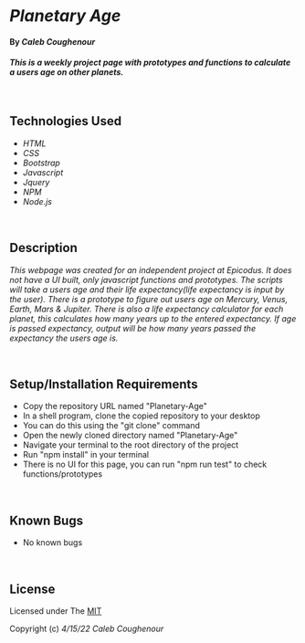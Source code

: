 # _Planetary Age_

#### By _**Caleb Coughenour**_

#### _This is a weekly project page with prototypes and functions to calculate a users age on other planets._

<br>

## Technologies Used

* _HTML_
* _CSS_
* _Bootstrap_
* _Javascript_
* _Jquery_
* _NPM_
* _Node.js_

<br>

## Description

_This webpage was created for an independent project at Epicodus. It does not have a UI built, only javascript functions and prototypes. The scripts will take a users age and their life expectancy(life expectancy is input by the user). There is a prototype to figure out users age on Mercury, Venus, Earth, Mars & Jupiter. There is also a life expectancy calculator for each planet, this calculates how many years up to the entered expectancy. If age is passed expectancy, output will be how many years passed the expectancy the users age is._

<br>

## Setup/Installation Requirements

* Copy the repository URL named "Planetary-Age"
* In a shell program, clone the copied repository to your desktop
* You can do this using the "git clone" command
* Open the newly cloned directory named "Planetary-Age"
* Navigate your terminal to the root directory of the project
* Run "npm install" in your terminal
* There is no UI for this page, you can run "npm run test" to check functions/prototypes

<br>

## Known Bugs

* No known bugs

<br>

## License

Licensed under The [MIT](LICENSE)

Copyright (c) _4/15/22_ _Caleb Coughenour_



